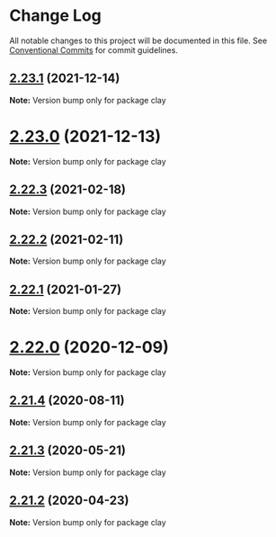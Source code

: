 # Change Log

All notable changes to this project will be documented in this file.
See [Conventional Commits](https://conventionalcommits.org) for commit guidelines.

## [2.23.1](https://github.com/liferay/clay/tree/master/packages/clay/compare/v2.23.0...v2.23.1) (2021-12-14)

**Note:** Version bump only for package clay





# [2.23.0](https://github.com/liferay/clay/tree/master/packages/clay/compare/v2.22.4...v2.23.0) (2021-12-13)

**Note:** Version bump only for package clay





## [2.22.3](https://github.com/liferay/clay/tree/master/packages/clay/compare/v2.22.2...v2.22.3) (2021-02-18)

**Note:** Version bump only for package clay





## [2.22.2](https://github.com/liferay/clay/tree/master/packages/clay/compare/v2.22.1...v2.22.2) (2021-02-11)

**Note:** Version bump only for package clay





## [2.22.1](https://github.com/liferay/clay/tree/master/packages/clay/compare/v2.22.0...v2.22.1) (2021-01-27)

**Note:** Version bump only for package clay





# [2.22.0](https://github.com/liferay/clay/tree/master/packages/clay/compare/v2.21.5...v2.22.0) (2020-12-09)

**Note:** Version bump only for package clay





## [2.21.4](https://github.com/liferay/clay/tree/master/packages/clay/compare/v2.21.3...v2.21.4) (2020-08-11)

**Note:** Version bump only for package clay





## [2.21.3](https://github.com/liferay/clay/tree/master/packages/clay/compare/v2.21.2...v2.21.3) (2020-05-21)

**Note:** Version bump only for package clay





## [2.21.2](https://github.com/liferay/clay/tree/master/packages/clay/compare/v2.21.1...v2.21.2) (2020-04-23)

**Note:** Version bump only for package clay
